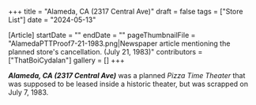 +++
title = "Alameda, CA (2317 Central Ave)"
draft = false
tags = ["Store List"]
date = "2024-05-13"

[Article]
startDate = ""
endDate = ""
pageThumbnailFile = "AlamedaPTTProof7-21-1983.png|Newspaper article mentioning the planned store's cancellation. (July 21, 1983)"
contributors = ["ThatBoiCydalan"]
gallery = []
+++

<b><i>Alameda, CA (2317 Central Ave)</b></i> was a planned <i>Pizza Time Theater</i> that was supposed to be leased inside a historic theater, but was scrapped on July 7, 1983.